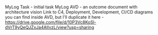 MyLog Task - initial task
MyLog AVD - an outcome document with architecture vision
Link to C4, Deployment, Development, CI/CD diagrams you can find inside AVD, but I'll duplicate it here - https://drive.google.com/file/d/10P3Vc8KoSl-dVrT9yQeQJZxJa4AIIvzL/view?usp=sharing
